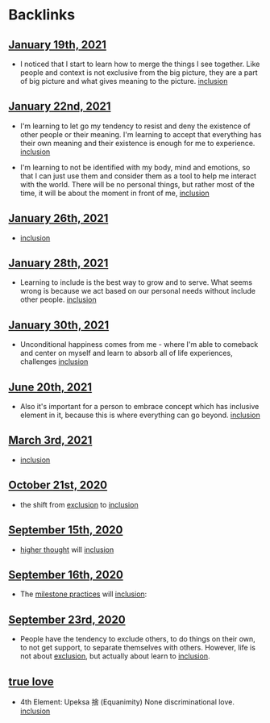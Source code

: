 
# Backlinks
## [January 19th, 2021](<January 19th, 2021.md>)
- I noticed that I start to learn how to merge the things I see together. Like people and context is not exclusive from the big picture, they are a part of big picture and what gives meaning to the picture. [inclusion](<inclusion.md>)

## [January 22nd, 2021](<January 22nd, 2021.md>)
- I'm learning to let go my tendency to resist and deny the existence of other people or their meaning. I'm learning to accept that everything has their own meaning and their existence is enough for me to experience. [inclusion](<inclusion.md>)

- I'm learning to not be identified with my body, mind and emotions, so that I can just use them and consider them as a tool to help me interact with the world. There will be no personal things, but rather most of the time, it will be about the moment in front of me, [inclusion](<inclusion.md>)

## [January 26th, 2021](<January 26th, 2021.md>)
- [inclusion](<inclusion.md>)

## [January 28th, 2021](<January 28th, 2021.md>)
- Learning to include is the best way to grow and to serve. What seems wrong is because we act based on our personal needs without include other people. [inclusion](<inclusion.md>)

## [January 30th, 2021](<January 30th, 2021.md>)
- Unconditional happiness comes from me - where I'm able to comeback and center on myself and learn to absorb all of life experiences, challenges [inclusion](<inclusion.md>)

## [June 20th, 2021](<June 20th, 2021.md>)
- Also it's important for a person to embrace concept which has inclusive element in it, because this is where everything can go beyond. [inclusion](<inclusion.md>)

## [March 3rd, 2021](<March 3rd, 2021.md>)
- [inclusion](<inclusion.md>)

## [October 21st, 2020](<October 21st, 2020.md>)
- the shift from [exclusion](<exclusion.md>) to [inclusion](<inclusion.md>)

## [September 15th, 2020](<September 15th, 2020.md>)
- [higher thought](<higher thought.md>) will [inclusion](<inclusion.md>)

## [September 16th, 2020](<September 16th, 2020.md>)
- The [milestone practices](<milestone practices.md>) will [inclusion](<inclusion.md>):

## [September 23rd, 2020](<September 23rd, 2020.md>)
- People have the tendency to exclude others, to do things on their own, to not get support, to separate themselves with others. However, life is not about [exclusion](<exclusion.md>), but actually about learn to [inclusion](<inclusion.md>).

## [true love](<true love.md>)
- 4th Element: Upeksa 捨 (Equanimity) None discriminational love. [inclusion](<inclusion.md>)


